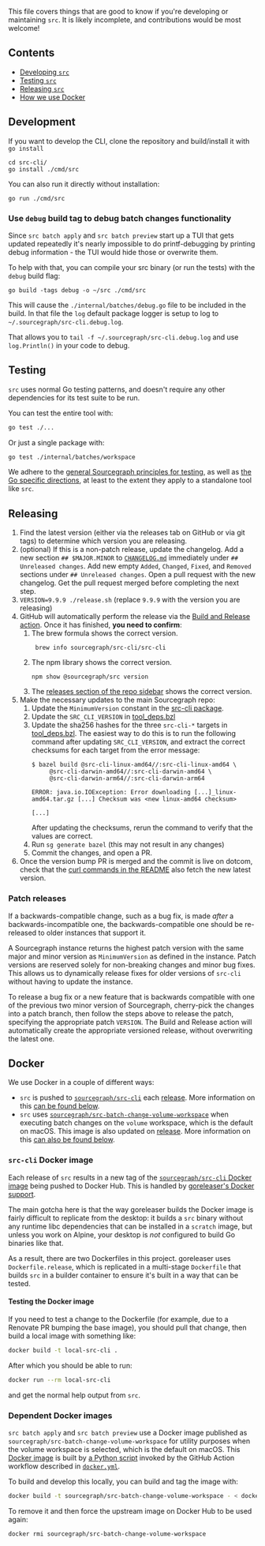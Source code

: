 This file covers things that are good to know if you're developing or maintaining `src`. It is likely incomplete, and contributions would be most welcome!

## Contents

* [Developing `src`](#development)
* [Testing `src`](#testing)
* [Releasing `src`](#releasing)
* [How we use Docker](#docker)

## Development

If you want to develop the CLI, clone the repository and build/install it with `go install`

```
cd src-cli/
go install ./cmd/src
```

You can also run it directly without installation:

```
go run ./cmd/src
```

### Use `debug` build tag to debug batch changes functionality

Since `src batch apply` and `src batch preview` start up a TUI that gets updated repeatedly it's nearly impossible to do printf-debugging by printing debug information - the TUI would hide those or overwrite them.

To help with that, you can compile your src binary (or run the tests) with the `debug` build flag:

```
go build -tags debug -o ~/src ./cmd/src
```

This will cause the `./internal/batches/debug.go` file to be included in the build. In that file the `log` default package logger is setup to log to `~/.sourcegraph/src-cli.debug.log`.

That allows you to `tail -f ~/.sourcegraph/src-cli.debug.log` and use `log.Println()` in your code to debug.

## Testing

`src` uses normal Go testing patterns, and doesn't require any other dependencies for its test suite to be run.

You can test the entire tool with:

```sh
go test ./...
```

Or just a single package with:

```sh
go test ./internal/batches/workspace
```

We adhere to the [general Sourcegraph principles for testing](https://docs.sourcegraph.com/dev/background-information/testing_principles), as well as [the Go specific directions](https://docs.sourcegraph.com/dev/background-information/languages/testing_go_code), at least to the extent they apply to a standalone tool like `src`.

## Releasing

1.  Find the latest version (either via the releases tab on GitHub or via git tags) to determine which version you are releasing.
2.  (optional) If this is a non-patch release, update the changelog. Add a new section `## $MAJOR.MINOR` to [`CHANGELOG.md`](https://github.com/sourcegraph/src-cli/blob/main/CHANGELOG.md#unreleased) immediately under `## Unreleased changes`. Add new empty `Added`, `Changed`, `Fixed`, and `Removed` sections under `## Unreleased changes`. Open a pull request with the new changelog. Get the pull request merged before completing the next step.
3.  `VERSION=9.9.9 ./release.sh` (replace `9.9.9` with the version you are releasing)
4.  GitHub will automatically perform the release via the [Build and Release action](https://github.com/sourcegraph/src-cli/actions?query=workflow%3ABuild+and+Release). Once it has finished, **you need to confirm**:
    1. The brew formula shows the correct version.
       ```shell
        brew info sourcegraph/src-cli/src-cli
       ```
    2. The npm library shows the correct version.
        ```shell
        npm show @sourcegraph/src version
       ```
    3. The [releases section of the repo sidebar](https://github.com/sourcegraph/src-cli) shows the correct version.
5.  Make the necessary updates to the main Sourcegraph repo:
    1. Update the `MinimumVersion` constant in the [src-cli package](https://github.com/sourcegraph/sourcegraph/tree/main/internal/src-cli/consts.go).
    2. Update the `SRC_CLI_VERSION` in [tool_deps.bzl](https://sourcegraph.sourcegraph.com/github.com/sourcegraph/sourcegraph@f88ee515885e1761f002f8adcc73560bcb2573ee/-/blob/dev/tool_deps.bzl?L6) 
    3. Update the sha256 hashes for the three `src-cli-*` targets in [tool_deps.bzl](https://sourcegraph.sourcegraph.com/github.com/sourcegraph/sourcegraph@f88ee515885e1761f002f8adcc73560bcb2573ee/-/blob/dev/tool_deps.bzl?L113-133). The easiest way to do this is to run the following command after updating `SRC_CLI_VERSION`, and extract the correct checksums for each target from the error message:
        ```shell
        $ bazel build @src-cli-linux-amd64//:src-cli-linux-amd64 \
             @src-cli-darwin-amd64//:src-cli-darwin-amd64 \
             @src-cli-darwin-arm64//:src-cli-darwin-arm64
        
        ERROR: java.io.IOException: Error downloading [...]_linux-amd64.tar.gz [...] Checksum was <new linux-amd64 checksum>

        [...]
        ```
        After updating the checksums, rerun the command to verify that the values are correct.
    4. Run `sg generate bazel` (this may not result in any changes)
    4. Commit the changes, and open a PR.
 6. Once the version bump PR is merged and the commit is live on dotcom, check that the [curl commands in the README](README.md#installation) also fetch the new latest version.

### Patch releases

If a backwards-compatible change, such as a bug fix, is made _after_ a backwards-incompatible one, the backwards-compatible one should be re-released to older instances that support it.

A Sourcegraph instance returns the highest patch version with the same major and minor version as `MinimumVersion` as defined in the instance. Patch versions are reserved solely for non-breaking changes and minor bug fixes. This allows us to dynamically release fixes for older versions of `src-cli` without having to update the instance.

To release a bug fix or a new feature that is backwards compatible with one of the previous two minor version of Sourcegraph, cherry-pick the changes into a patch branch, then follow the steps above to release the patch, specifying the appropriate patch `VERSION`. The Build and Release action will automatically create the appropriate versioned release, without overwriting the latest one.

## Docker

We use Docker in a couple of different ways:

* `src` is pushed to [`sourcegraph/src-cli`](https://hub.docker.com/r/sourcegraph/src-cli) each [release](#releasing). More information on this [can be found below](#src-cli-docker-image).
* `src` uses [`sourcegraph/src-batch-change-volume-workspace`](https://hub.docker.com/r/sourcegraph/src-batch-change-volume-workspace) when executing batch changes on the `volume` workspace, which is the default on macOS. This image is also updated  on [release](#releasing). More information on this [can also be found below](#dependent-docker-images).

### `src-cli` Docker image

Each release of `src` results in a new tag of the [`sourcegraph/src-cli` Docker image](https://hub.docker.com/r/sourcegraph/src-cli) being pushed to Docker Hub. This is handled by [goreleaser's Docker support](https://goreleaser.com/customization/docker/).

The main gotcha here is that the way goreleaser builds the Docker image is fairly difficult to replicate from the desktop: it builds a `src` binary without any runtime libc dependencies that can be installed in a `scratch` image, but unless you work on Alpine, your desktop is _not_ configured to build Go binaries like that.

As a result, there are two Dockerfiles in this project. goreleaser uses `Dockerfile.release`, which is replicated in a multi-stage `Dockerfile` that builds `src` in a builder container to ensure it's built in a way that can be tested.

#### Testing the Docker image

If you need to test a change to the Dockerfile (for example, due to a Renovate PR bumping the base image), you should pull that change, then build a local image with something like:

```bash
docker build -t local-src-cli .
```

After which you should be able to run:

```bash
docker run --rm local-src-cli
```

and get the normal help output from `src`.

### Dependent Docker images

`src batch apply` and `src batch preview` use a Docker image published as `sourcegraph/src-batch-change-volume-workspace` for utility purposes when the volume workspace is selected, which is the default on macOS. This [Docker image](./docker/batch-change-volume-workspace/Dockerfile) is built by [a Python script](./docker/batch-change-volume-workspace/push.py) invoked by the GitHub Action workflow described in [`docker.yml`](.github/workflows/docker.yml).

To build and develop this locally, you can build and tag the image with:

```sh
docker build -t sourcegraph/src-batch-change-volume-workspace - < docker/batch-change-volume-workspace/Dockerfile
```

To remove it and then force the upstream image on Docker Hub to be used again:

```sh
docker rmi sourcegraph/src-batch-change-volume-workspace
```
